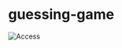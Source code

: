 # guessing-game

![Access](https://user-images.githubusercontent.com/12257374/211687434-0d239cb0-0f84-4e6b-b602-8b7aaf75071a.png)

